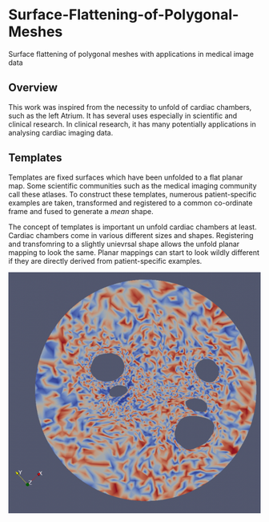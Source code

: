 # Surface-Flattening-of-Polygonal-Meshes
Surface flattening of polygonal meshes with applications in medical image data

## Overview 
This work was inspired from the necessity to unfold of cardiac chambers, such as the left Atrium. It has several uses especially in scientific and clinical research. In clinical research, it has many potentially applications in analysing cardiac imaging data.

## Templates
Templates are fixed surfaces which have been unfolded to a flat planar map. Some scientific communities such as the medical imaging community call these atlases. To construct these templates, numerous patient-specific examples are taken, transformed and registered to a common co-ordinate frame and fused to generate a *mean* shape.  

The concept of templates is important un unfold cardiac chambers at least. Cardiac chambers come in various different sizes and shapes. Registering and transfomring to a slightly unievrsal shape allows the unfold planar mapping to look the same. Planar mappings can start to look wildly different if they are directly derived from patient-specific examples. 

![Unfold example](/docs/img/circular_map.png)<!-- .element height="20%" width="20%" -->




